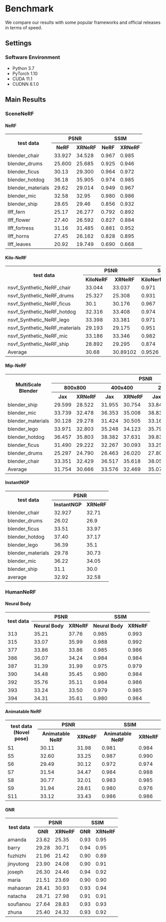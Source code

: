 # Benchmark

We compare our results with some popular frameworks and official releases in terms of speed.

## Settings

### Software Environment

- Python 3.7
- PyTorch 1.10
- CUDA 11.1
- CUDNN 8.1.0

## Main Results

### SceneNeRF

#### NeRF

<table>
	<tr>
	    <th rowspan="2">test data</th>
        <th colspan="2">PSNR</th>
        <th colspan="2">SSIM</th>
	</tr >
	<tr>
	    <th>NeRF</th>
	    <th>XRNeRF</th>
	    <th>NeRF</th>
	    <th>XRNeRF</th>
	</tr >
	<tr >
	    <td>blender_chair</td>
        <td>33.927</td> <td>34.528</td> <td>0.967</td> <td>0.985</td>
	</tr>
	<tr >
	    <td>blender_drums</td>
        <td>25.600</td> <td>25.685</td> <td>0.925</td> <td>0.946</td>
	</tr>    
	<tr >
	    <td>blender_ficus</td>
        <td>30.13</td> <td>29.300</td> <td>0.964</td> <td>0.972</td>
	</tr>    
	<tr >
	    <td>blender_hotdog</td>
        <td>36.18</td> <td>	35.905</td> <td>0.974</td> <td>0.985</td>
	</tr>
	<tr >
	    <td>blender_materials</td>
        <td>29.62</td> <td>	29.014</td> <td>0.949</td> <td>0.967</td>
	</tr>
	<tr >
	    <td>blender_mic</td>
        <td>32.58</td> <td>32.95</td> <td>0.980</td> <td>0.986</td>
	</tr>
	<tr >
	    <td>blender_ship</td>
        <td>28.65</td> <td>29.46</td> <td>0.856</td> <td>0.932</td>
	</tr>
	<tr >
	    <td>llff_fern</td>
        <td>25.17</td> <td>26.277</td> <td>0.792</td> <td>0.892</td>
	</tr>
	<tr >
	    <td>llff_flower</td>
        <td>27.40</td> <td>26.592</td> <td>0.827</td> <td>0.884</td>
	</tr>
	<tr >
	    <td>llff_fortress</td>
        <td>31.16</td> <td>31.485</td> <td>0.881</td> <td>0.952</td>
	</tr>
	<tr >
	    <td>llff_horns</td>
        <td>27.45</td> <td>26.162</td> <td>0.828</td> <td>0.895</td>
	</tr>
	<tr >
	    <td>llff_leaves</td>
        <td>20.92</td> <td>19.749</td> <td>0.690</td> <td>0.668</td>
	</tr>

</table>


#### Kilo-NeRF

<table>
	<tr>
	    <th rowspan="2">test data</th>
        <th colspan="2">PSNR</th>
        <th colspan="2">SSIM</th>
        <th colspan="2">elapsed_time(ms)</th>
	</tr >
	<tr>
	    <th>KiloNeRF</th>
	    <th>XRNeRF</th>
	    <th>KiloNerf</th>
	    <th>XRNeRF</th>
	    <th>KiloNerf</th>
	    <th>XRNeRF</th>        
	</tr >
	<tr >
	    <td>nsvf_Synthetic_NeRF_chair</td>
        <td>33.044</td> <td>33.037</td> <td>0.971</td> <td>0.979</td> <td>384.98</td> <td>407.78</td>
	</tr>
	<tr >
	    <td>nsvf_Synthetic_NeRF_drums</td>
        <td>25.327</td> <td>25.308</td> <td>0.931</td> <td>0.949</td> <td>413.03</td> <td>353.62</td>
	</tr>    
	<tr >
	    <td>nsvf_Synthetic_NeRF_ficus</td>
        <td>30.1</td> <td>30.176</td> <td>0.967</td> <td>0.975</td> <td>351.04</td> <td>337.22</td>
	</tr>    
	<tr >
	    <td>nsvf_Synthetic_NeRF_hotdog</td>
        <td>32.316</td> <td>33.408</td> <td>0.974</td> <td>0.986</td> <td>484.22</td> <td>491.49</td>
	</tr>
	<tr >
	    <td>nsvf_Synthetic_NeRF_lego</td>
        <td>33.398</td> <td>33.381</td> <td>0.971</td> <td>0.982</td> <td>379.1</td> <td>365.16</td>
	</tr>
	<tr >
	    <td>nsvf_Synthetic_NeRF_materials</td>
        <td>29.193</td> <td>29.175</td> <td>0.951</td> <td>0.966</td> <td>380.28</td> <td>358.57</td>
	</tr>
	<tr >
	    <td>nsvf_Synthetic_NeRF_mic</td>
        <td>33.186</td> <td>33.346</td> <td>0.982</td> <td>0.987</td> <td>370.31</td> <td>346.71</td>
	</tr>
	<tr >
	    <td>nsvf_Synthetic_NeRF_ship</td>
        <td>28.892</td> <td>29.295</td> <td>0.874</td> <td>0.933</td> <td>491.92</td> <td>488.35</td>
	</tr>
	<tr >
	    <td>Average</td>
        <td>30.68</td> <td>30.89102</td> <td>0.9526</td> <td>0.9697</td> <td>406.86</td> <td>393.61</td>
	</tr>

</table>

#### Mip-NeRF

<table>
	<tr>
	    <th rowspan="3">MultiScale Blender</th>
        <th align="center" colspan="8">PSNR</th>
	</tr >
	<tr>
	    <th align="center" colspan="2">800x800</th>
	    <th align="center" colspan="2">400x400</th>
	    <th align="center" colspan="2">200x200</th>
	    <th align="center" colspan="2">100x100</th>     
	</tr >    
	<tr>
	    <th>Jax</th>
	    <th>XRNeRF</th>
	    <th>Jax</th>
	    <th>XRNeRF</th>
	    <th>Jax</th>
	    <th>XRNeRF</th>        
	    <th>Jax</th>
	    <th>XRNeRF</th>          
	</tr >
	<tr >
	    <td>blender_ship</td>
        <td>29.599</td> <td>28.522</td> <td>31.955</td> <td>30.754</td> <td>33.845</td> <td>32.848</td> <td>34.868</td> <td>33.754</td>
	</tr>
	<tr >
	    <td>blender_mic</td>
        <td>33.739</td> <td>32.478</td> <td>36.353</td> <td>35.008</td> <td>38.837</td> <td>37.958</td> <td>39.011</td> <td>38.064</td>
	</tr>    
	<tr >
	    <td>blender_materials</td>
        <td>30.128</td> <td>29.278</td> <td>31.424</td> <td>30.505</td> <td>33.163</td> <td>32.192</td> <td>34.174</td> <td>33.122</td>
	</tr>    
	<tr >
	    <td>blender_lego</td>
        <td>33.971</td> <td>32.803</td> <td>35.248</td> <td>34.123</td> <td>35.796</td> <td>34.848</td> <td>35.223</td> <td>34.382</td>
	</tr>
	<tr >
	    <td>blender_hotdog</td>
        <td>36.457</td> <td>35.803</td> <td>38.382</td> <td>37.631</td> <td>39.831</td> <td>39.096</td> <td>39.935</td> <td>39.038</td>
	</tr>
	<tr >
	    <td>blender_ficus</td>
        <td>31.490</td> <td>29.222</td> <td>32.267</td> <td>30.093</td> <td>33.255</td> <td>31.655</td> <td>33.606</td> <td>31.785</td>
	</tr>
	<tr >
	    <td>blender_drums</td>
        <td>25.297</td> <td>24.790</td> <td>26.463</td> <td>26.020</td> <td>27.808</td> <td>27.510</td> <td>28.791</td> <td>28.369</td>
	</tr>    
	<tr >
	    <td>blender_chair</td>
        <td>33.351</td> <td>32.429</td> <td>36.517</td> <td>35.618</td> <td>38.056</td> <td>37.342</td> <td>37.950</td> <td>37.257</td>
	</tr>
	<tr >
	    <td>Average</td>
        <td>31.754</td> <td>30.666</td> <td>33.576</td> <td>32.469</td> <td>35.074</td> <td>34.181</td> <td>35.445</td> <td>34.472</td>
	</tr>

</table>



#### InstantNGP

<table>
	<tr>
	    <th rowspan="2">test data</th>
        <th colspan="2">PSNR</th>
	</tr >
	<tr>
	    <th>InstantNGP</th>
	    <th>XRNeRF</th>
	</tr >
	<tr >
	    <td>blender_chair</td>
        <td>32.927</td> <td>32.71</td> 
	</tr>
	<tr >
	    <td>blender_drums</td>
        <td>26.02</td> <td>26.9</td>
	</tr>    
	<tr >
	    <td>blender_ficus</td>
        <td>33.51</td> <td>33.97</td>
	</tr>    
	<tr >
	    <td>blender_hotdog</td>
        <td>37.40</td> <td>	37.17</td>
	</tr>
	<tr >
	    <td>blender_lego</td>
        <td>36.39</td> <td>35.1</td> 
	</tr>
	<tr >
	    <td>blender_materials</td>
        <td>29.78</td> <td>30.73</td> 
	</tr>    
	<tr >
	    <td>blender_mic</td>
        <td>36.22</td> <td>34.05</td>
	</tr>
	<tr >
	    <td>blender_ship</td>
        <td>31.1</td> <td>30.0</td>
	</tr>
	<tr >
	    <td>average</td>
        <td>32.92</td> <td>32.58</td>
	</tr>
</table>



### HumanNeRF

#### Neural Body

<table>
	<tr>
	    <th rowspan="2">test data</th>
        <th colspan="2">PSNR</th>
        <th colspan="2">SSIM</th>
	</tr >
	<tr>
	    <th>Neural Body</th>
	    <th>XRNeRF</th>
	    <th>Neural Body</th>
	    <th>XRNeRF</th>
	</tr >
	<tr >
	    <td>313</td>
        <td>35.21</td> <td>37.76</td> <td>0.985</td> <td>0.993</td>
	</tr>
	<tr >
	    <td>315</td>
        <td>33.07</td> <td>35.99</td> <td>0.988</td> <td>0.992</td>
	</tr>    
	<tr >
	    <td>377</td>
        <td>33.86</td> <td>33.86</td> <td>0.985</td> <td>0.986</td>
	</tr>    
	<tr >
	    <td>386</td>
        <td>36.07</td> <td>34.24</td> <td>0.984</td> <td>0.984</td>
	</tr>
	<tr >
	    <td>387</td>
        <td>31.39</td> <td>31.99</td> <td>0.975</td> <td>0.979</td>
	</tr>
	<tr >
	    <td>390</td>
        <td>34.48</td> <td>35.45</td> <td>0.980</td> <td>0.984</td>
	</tr>
	<tr >
	    <td>392</td>
        <td>35.76</td> <td>35.11</td> <td>0.984</td> <td>0.986</td>
	</tr>
	<tr >
	    <td>393</td>
        <td>33.24</td> <td>33.50</td> <td>0.979</td> <td>0.985</td>
	</tr>
	<tr >
	    <td>394</td>
        <td>34.31</td> <td>35.61</td> <td>0.980</td> <td>0.984</td>
	</tr>
</table>


#### Animatable NeRF

<table>
	<tr>
	    <th rowspan="2">test data (Novel pose)</th>
        <th colspan="2">PSNR</th>
        <th colspan="2">SSIM</th>
	</tr >
	<tr>
	    <th>Animatable NeRF</th>
	    <th>XRNeRF</th>
	    <th>Animatable NeRF</th>
	    <th>XRNeRF</th>
	</tr >
	<tr >
	    <td>S1</td>
        <td>30.11</td> <td>31.98</td> <td>0.981</td> <td>0.984</td>
	</tr>
	<tr >
	    <td>S5</td>
        <td>32.60</td> <td>33.25</td> <td>0.987</td> <td>0.990</td>
	</tr>    
	<tr >
	    <td>S6</td>
        <td>29.49</td> <td>30.12</td> <td>0.972</td> <td>0.974</td>
	</tr>    
	<tr >
	    <td>S7</td>
        <td>31.54</td> <td>34.47</td> <td>0.984</td> <td>0.988</td>
	</tr>
	<tr >
	    <td>S8</td>
        <td>30.77</td> <td>32.01</td> <td>0.983</td> <td>0.985</td>
	</tr>
	<tr >
	    <td>S9</td>
        <td>31.94</td> <td>28.61</td> <td>0.980</td> <td>0.976</td>
	</tr>
	<tr >
	    <td>S11</td>
        <td>33.12</td> <td>33.43</td> <td>0.986</td> <td>0.986</td>
	</tr>
</table>


#### GNR

<table>
	<tr>
	    <th rowspan="2">test data</th>
        <th colspan="2">PSNR</th>
        <th colspan="2">SSIM</th>
	</tr >
	<tr>
	    <th>GNR</th>
	    <th>XRNeRF</th>
	    <th>GNR</th>
	    <th>XRNeRF</th>
	</tr >
	<tr >
	    <td>amanda</td>
        <td>23.62</td> <td>25.35</td> <td>0.93</td> <td>0.95</td>
	</tr>
	<tr >
	    <td>barry</td>
        <td>29.28</td> <td>30.71</td> <td>0.94</td> <td>0.95</td>
	</tr>    
	<tr >
	    <td>fuzhizhi</td>
        <td>21.96</td> <td>21.42</td> <td>0.90</td> <td>0.89</td>
	</tr>    
	<tr >
	    <td>jinyutong</td>
        <td>23.90</td> <td>24.08</td> <td>0.90</td> <td>0.91</td>
	</tr>
	<tr >
	    <td>joseph</td>
        <td>26.30</td> <td>24.46</td> <td>0.94</td> <td>0.92</td>
	</tr>
	<tr >
	    <td>maria</td>
        <td>21.51</td> <td>23.69</td> <td>0.90</td> <td>0.90</td>
	</tr>
	<tr >
	    <td>mahaoran</td>
        <td>28.41</td> <td>30.93</td> <td>0.93</td> <td>0.94</td>
	</tr>
	<tr >
	    <td>natacha</td>
        <td>28.71</td> <td>27.98</td> <td>0.91</td> <td>0.91</td>
	</tr>
	<tr >
	    <td>soufianou</td>
        <td>27.64</td> <td>28.83</td> <td>0.93</td> <td>0.93</td>
	</tr>
	<tr >
	    <td>zhuna</td>
        <td>25.40</td> <td>24.32</td> <td>0.93</td> <td>0.92</td>
	</tr>
</table>